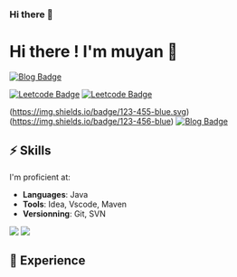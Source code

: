 ### Hi there 👋

# Hi there ! I'm muyan 🦊

[![Blog Badge](https://img.shields.io/badge/blog-慕言手记-blue)](https://muyanshouji.github.io/)


[![Leetcode Badge](https://leetcode-badge.haozibi.dev/v1cn/mr-j001.svg)](https://leetcode.cn/u/mr-j001)
[![Leetcode Badge](https://leetcode-badge.haozibi.dev/v1cn/accepted-rate/mr-j001.svg)](https://leetcode.cn/u/mr-j001)

(https://img.shields.io/badge/123-455-blue.svg)
(https://img.shields.io/badge/123-456-blue)
[![Blog Badge](https://img.shields.io/badge/123-456-blue)](https://muyanshouji.github.io/)




## ⚡️ Skills

I'm proficient at:

- **Languages**: Java
- **Tools**: Idea, Vscode, Maven
- **Versionning**: Git, SVN

 
![](https://github-readme-stats.vercel.app/api/top-langs/?username=muyanshouji&show_icons=true&hide_border=true)
![](https://github-readme-stats.vercel.app/api?username=muyanshouji&show_icons=true&hide_border=true)

## 💼 Experience

